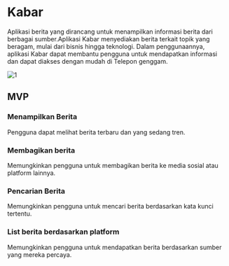 # Kabar
Aplikasi berita yang dirancang untuk menampilkan informasi berita dari berbagai sumber.Aplikasi Kabar menyediakan berita terkait topik yang beragam, mulai dari bisnis hingga teknologi. Dalam penggunaannya, aplikasi Kabar dapat membantu pengguna untuk mendapatkan informasi dan dapat diakses dengan mudah di Telepon genggam.

![1](https://github.com/yusmnn/flutter_news_app/assets/76932249/83a24f18-4d83-4fd7-be9b-85885768b554)

## MVP
### Menampilkan Berita
  Pengguna dapat melihat berita terbaru dan yang sedang tren.
### Membagikan berita
  Memungkinkan pengguna untuk membagikan berita ke media sosial atau platform lainnya.
### Pencarian Berita
  Memungkinkan pengguna untuk mencari berita berdasarkan kata kunci tertentu.
### List berita berdasarkan platform
  Memungkinkan pengguna untuk mendapatkan berita berdasarkan sumber yang mereka percaya.
